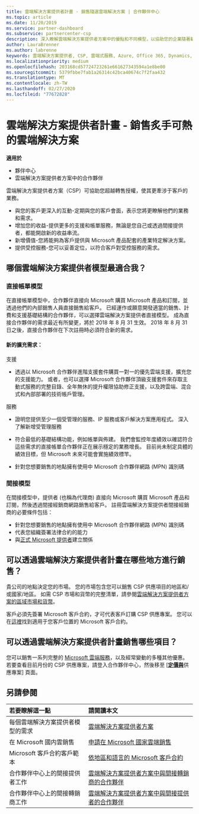 ```yaml
---
title: 雲端解決方案提供者計畫 - 銷售隨選雲端解決方案 | 合作夥伴中心
ms.topic: article
ms.date: 11/20/2019
ms.service: partner-dashboard
ms.subservice: partnercenter-csp
description: 深入瞭解雲端解決方案提供者方案中的優點和不同模型，以協助您的企業隨著新客戶和新的專長成長。
author: LauraBrenner
ms.author: labrenne
keywords: 雲端解決方案提供者, CSP, 雲端式服務, Azure, Office 365, Dynamics, 雲端解決方案提供者合作夥伴, 過雲端解決方案提供者銷售, 直接合作夥伴, 間接雲端解決方案提供者合作夥伴, 間接雲端解決方案提供者經銷商, 直接雲端解決方案提供者, 間接雲端解決方案提供者, 直接模型, 間接模型, 間接經銷商, 間接提供者, 提供者, 散發者, 雲端解決方案提供者計畫
ms.localizationpriority: medium
ms.openlocfilehash: 203168cd57724723261e661627343594a1e8be00
ms.sourcegitcommit: 5379fbbe7fab1a26314c42bca40674c7f2faa432
ms.translationtype: MT
ms.contentlocale: zh-TW
ms.lasthandoff: 02/27/2020
ms.locfileid: "77672828"
---
```

# <a name="cloud-solution-provider-program---selling-in-demand-cloud-solutions"></a>雲端解決方案提供者計畫 - 銷售炙手可熱的雲端解決方案 

**適用於**

- 夥伴中心
- 雲端解決方案提供者方案中的合作夥伴

雲端解決方案提供者方案（CSP）可協助您超越轉售授權，使其更牽涉于客戶的業務。
 
- 與您的客戶更深入的互動-定期與您的客戶會面，表示您將更瞭解他們的業務和需求。
- 增加您的收益-提供更多的支援和帳單服務，無論是您自己或透過間接提供者，都能開啟新的收益串流。  
- 新增價值-您將能夠為客戶提供與 Microsoft 產品配套的產業特定解決方案。
- 提供受控服務-您可以妥善定位，以符合客戶對受控服務的需求。 

## <a name="which-csp-model-is-best-for-me"></a>哪個雲端解決方案提供者模型最適合我？

### <a name="direct-bill-model"></a>直接帳單模型

 在直接帳單模型中，合作夥伴直接向 Microsoft 購買 Microsoft 產品和訂閱，並透過他們的內部銷售人員直接銷售給客戶。 已經運作或願意開發適當的銷售、計費和支援基礎結構的合作夥伴，可以選擇雲端解決方案提供者直接模型。 成為直接合作夥伴的需求最近有所變更，將於 2018 年 8 月 31 生效。 2018 年 8 月 31 日之後，直接合作夥伴在下次註冊時必須符合新的需求。


#### <a name="new-expanded-requirements"></a>新的擴充需求：

支援
- 透過以 Microsoft 合作夥伴進階支援套件購買一對一的優先雲端支援，擴充您的支援能力。 或者，也可以選擇 Microsoft 合作夥伴頂級支援套件來存取主動式服務的完整目錄、全年無休的提升權限協助修正支援，以及跨雲端、混合式和內部部署的技術帳戶管理。 

服務

- 證明您提供至少一個受管理的服務、IP 服務或客戶解決方案應用程式。 深入了解新增受管理服務

- 符合最低的基礎結構功能，例如帳單與佈建。
我們會監控年度績效以確認符合這些需求的直接帳單合作夥伴正在展示穩定的業務增長。 目前尚未制定具體的績效目標，但 Microsoft 未來可能會實施績效標竿。 

- 針對您想要銷售的地點擁有使用中 Microsoft 合作夥伴網路 (MPN) 識別碼


### <a name="indirect-model"></a>間接模型

在間接模型中，提供者 (也稱為代理商) 直接向 Microsoft 購買 Microsoft 產品和訂閱，然後透過間接經銷商網路銷售給客戶。 註冊雲端解決方案提供者間接經銷商的必要條件包括：

- 針對您想要銷售的地點擁有使用中 Microsoft 合作夥伴網路 (MPN) 識別碼
- 代表您組織簽署法律合約的能力
- 與[正式 Microsoft 提供者](https://partnercenter.microsoft.com/partner/find-a-provider)建立關係


## <a name="where-can-i-sell-through-the-csp-program"></a>可以透過雲端解決方案提供者計畫在哪些地方進行銷售？

貴公司的地點決定您的市場。 您的市場包含您可以銷售 CSP 供應項目的地區和/或國家/地區。 如需 CSP 市場和貨幣的完整清單，請參閱[雲端解決方案提供者方案的區域市場和貨幣](regional-authorization-overview.md)。

客戶必須先簽署 Microsoft 客戶合約，才可代表客戶訂購 CSP 供應專案。 您可以在[這裡](agreements.md)找到適用于您客戶位置的 Microsoft 客戶合約。  

## <a name="what-can-i-sell-through-the-csp-program"></a>可以透過雲端解決方案提供者計畫銷售哪些項目？

您可以銷售一系列完整的 [Microsoft 雲端服務](https://partner.microsoft.com/cloud-solution-provider/products-and-services)，以及經常變動的多種其他優惠。 若要查看目前月份的 CSP 供應專案，請登入合作夥伴中心，然後移至 [[**定價與**](https://partnercenter.microsoft.com/pcv/sales)供應專案] 頁面。

## <a name="see-also"></a>另請參閱 


|**若要瞭解這一點**   |**請閱讀本文**   |
|:---------------------------|:--------------------|
|每個雲端解決方案提供者模型的需求   | [雲端解決方案提供者方案](https://partnercenter.microsoft.com/partner/cloud-solution-provider)|
|在 Microsoft 國内雲銷售   | [申請在 Microsoft 國家雲端銷售](csp-national-clouds-overview.md)|
|Microsoft 客戶合約客戶範本   |[依地區和語言的 Microsoft 客戶合約](agreements.md)|
|合作夥伴中心上的間接提供者工作  |[雲端解決方案提供者方案中與間接轉銷商的合作夥伴](indirect-provider-tasks-in-partner-center.md)|
|合作夥伴中心上的間接轉銷商工作   |[雲端解決方案提供者方案中與間接提供者的合作夥伴](indirect-reseller-tasks-in-partner-center.md)|
